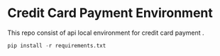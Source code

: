 # Credit Card Payment Environment
This repo consist of api local environment for credit card payment .



```python
pip install -r requirements.txt
```
